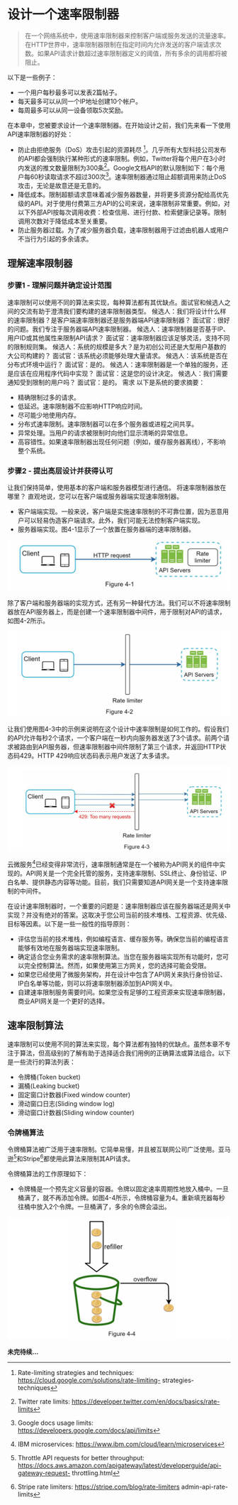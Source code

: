 # 设计一个速率限制器

> 在一个网络系统中，使用速率限制器来控制客户端或服务发送的流量速率。在HTTP世界中，速率限制器限制在指定时间内允许发送的客户端请求次数。如果API请求计数超过速率限制器定义的阈值，所有多余的调用都将被阻止。

以下是一些例子：

- 一个用户每秒最多可以发表2篇帖子。
- 每天最多可以从同一个IP地址创建10个帐户。
- 每周最多可以从同一设备领取5次奖励。

在本章中，您被要求设计一个速率限制器。在开始设计之前，我们先来看一下使用API速率限制器的好处：

- 防止由拒绝服务（DoS）攻击引起的资源耗尽 [^1]。几乎所有大型科技公司发布的API都会强制执行某种形式的速率限制。例如，Twitter将每个用户在3小时内发送的推文数量限制为300条[^2]。Google文档API的默认限制如下：每个用户每60秒读取请求不超过300次[^3]。速率限制器通过阻止超额调用来防止DoS攻击，无论是故意还是无意的。
- 降低成本。限制超额请求意味着减少服务器数量，并将更多资源分配给高优先级的API。对于使用付费第三方API的公司来说，速率限制非常重要。例如，对以下外部API按每次调用收费：检查信用、进行付款、检索健康记录等。限制调用次数对于降低成本至关重要。
- 防止服务器过载。为了减少服务器负载，速率限制器用于过滤由机器人或用户不当行为引起的多余请求。

## 理解速率限制器

### 步骤1 - 理解问题并确定设计范围

速率限制可以使用不同的算法来实现，每种算法都有其优缺点。面试官和候选人之间的交流有助于澄清我们要构建的速率限制器类型。
候选人：我们将设计什么样的速率限制器？是客户端速率限制器还是服务器端API速率限制器？
面试官：很好的问题。我们专注于服务器端API速率限制器。
候选人：速率限制器是否基于IP、用户ID或其他属性来限制API请求？
面试官：速率限制器应该足够灵活，支持不同的限制规则集。
候选人：系统的规模是多大？是为初创公司还是大型用户基数的大公司构建的？
面试官：该系统必须能够处理大量请求。
候选人：该系统是否在分布式环境中运行？
面试官：是的。
候选人：速率限制器是一个单独的服务，还是应该在应用程序代码中实现？
面试官：这是您的设计决定。
候选人：我们需要通知受到限制的用户吗？
面试官：是的。
需求
以下是系统的要求摘要：

- 精确限制过多的请求。
- 低延迟。速率限制器不应影响HTTP响应时间。
- 尽可能少地使用内存。
- 分布式速率限制。速率限制器可以在多个服务器或进程之间共享。
- 异常处理。当用户的请求被限制时向他们显示清晰的异常信息。
- 高容错性。如果速率限制器出现任何问题（例如，缓存服务器离线），不影响整个系统。

### 步骤2 - 提出高层设计并获得认可

让我们保持简单，使用基本的客户端和服务器模型进行通信。
将速率限制器放在哪里？
直观地说，您可以在客户端或服务器端实现速率限制器。

- 客户端端实现。一般来说，客户端是实施速率限制的不可靠位置，因为恶意用户可以轻易伪造客户端请求。此外，我们可能无法控制客户端实现。
- 服务器端实现。图4-1显示了一个放置在服务器端的速率限制器。

![4-1](./assets/4-1.png)

除了客户端和服务器端的实现方式，还有另一种替代方法。我们可以不将速率限制器放在API服务器上，而是创建一个速率限制器中间件，用于限制对API的请求，如图4-2所示。

![4-2](./assets/4-2.png)

让我们使用图4-3中的示例来说明在这个设计中速率限制是如何工作的。假设我们的API允许每秒2个请求，一个客户端在一秒内向服务器发送了3个请求。前两个请求被路由到API服务器，但速率限制器中间件限制了第三个请求，并返回HTTP状态码429。HTTP 429响应状态码表示用户发送了太多请求。

![4-3](./assets/4-3.png)

云微服务[^4]已经变得非常流行，速率限制通常是在一个被称为API网关的组件中实现的。API网关是一个完全托管的服务，支持速率限制、SSL终止、身份验证、IP白名单、提供静态内容等功能。目前，我们只需要知道API网关是一个支持速率限制的中间件。

在设计速率限制器时，一个重要的问题是：速率限制器应该在服务器端还是网关中实现？并没有绝对的答案。这取决于您公司当前的技术堆栈、工程资源、优先级、目标等因素。以下是一些一般性的指导原则：

- 评估您当前的技术堆栈，例如编程语言、缓存服务等。确保您当前的编程语言能够有效地在服务器端实现速率限制。
- 确定适合您业务需求的速率限制算法。当您在服务器端实现所有功能时，您可以完全控制算法。然而，如果使用第三方网关，您的选择可能会受限。
- 如果您已经使用了微服务架构，并在设计中包含了API网关来执行身份验证、IP白名单等功能，则可以将速率限制器添加到API网关中。
- 自建速率限制服务需要时间。如果您没有足够的工程资源来实现速率限制器，商业API网关是一个更好的选择。

## 速率限制算法

速率限制可以使用不同的算法来实现，每个算法都有独特的优缺点。虽然本章不专注于算法，但高级别的了解有助于选择适合我们用例的正确算法或算法组合。以下是一些流行的算法列表：

- 令牌桶(Token bucket)
- 漏桶(Leaking bucket)
- 固定窗口计数器(Fixed window counter)
- 滑动窗口日志(Sliding window log)
- 滑动窗口计数器(Sliding window counter)

### 令牌桶算法

令牌桶算法被广泛用于速率限制。它简单易懂，并且被互联网公司广泛使用。亚马逊[^5]和Stripe[^6]都使用此算法来限制其API请求。

令牌桶算法的工作原理如下：

- 令牌桶是一个预先定义容量的容器。令牌以固定速率周期性地放入桶中。一旦桶满了，就不再添加令牌。如图4-4所示，令牌桶容量为4。重新填充器每秒往桶中放入2个令牌。一旦桶满了，多余的令牌会溢出。

![4-4](./assets/4-4.png)

**未完待续...**

[^1]: Rate-limiting strategies and techniques: <https://cloud.google.com/solutions/rate-limiting-> strategies-techniques
[^2]: Twitter rate limits: <https://developer.twitter.com/en/docs/basics/rate-limits>
[^3]: Google docs usage limits: <https://developers.google.com/docs/api/limits>
[^4]: IBM microservices: <https://www.ibm.com/cloud/learn/microservices>
[^5]: Throttle API requests for better throughput:
<https://docs.aws.amazon.com/apigateway/latest/developerguide/api-gateway-request-> throttling.html
[^6]: Stripe rate limiters: <https://stripe.com/blog/rate-limiters>
admin-api-rate-limits
